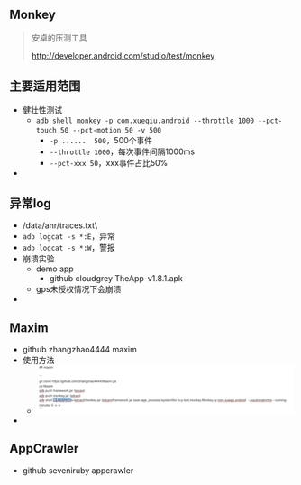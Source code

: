 ## Monkey

> 安卓的压测工具
>
> http://developer.android.com/studio/test/monkey



## 主要适用范围

- 健壮性测试
    - `adb shell monkey -p com.xueqiu.android --throttle 1000 --pct-touch 50 --pct-motion 50 -v 500`
        - `-p ......  500`，500个事件
        - `--throttle 1000`，每次事件间隔1000ms
        - `--pct-xxx 50`，xxx事件占比50%
- 





## 异常log

- /data/anr/traces.txt\
- `adb logcat -s *:E`，异常
- `adb logcat -s *:W`，警报
- 崩溃实验
    - demo app
        - github cloudgrey TheApp-v1.8.1.apk
    - gps未授权情况下会崩溃
- 



## Maxim

- github  zhangzhao4444  maxim
- 使用方法
    - ![](.\image\maxim.png)
- 





## AppCrawler

- github  seveniruby appcrawler